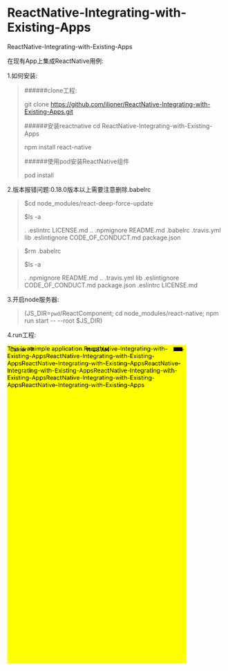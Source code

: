 # ReactNative-Integrating-with-Existing-Apps
ReactNative-Integrating-with-Existing-Apps

在现有App上集成ReactNative用例:

1.如何安装:
>######clone工程:
>
>git clone https://github.com/ilioner/ReactNative-Integrating-with-Existing-Apps.git
>
>######安装reactnative
>cd ReactNative-Integrating-with-Existing-Apps
>
>npm install react-native
>
>######使用pod安装ReactNative组件
>
>pod install
>
>
>

2.版本报错问题:0.18.0版本以上需要注意删除.babelrc

>$cd node_modules/react-deep-force-update
>
>$ls -a
>
>.			.eslintrc		LICENSE.md
>..			.npmignore		README.md
>.babelrc		.travis.yml		lib
>.eslintignore		CODE_OF_CONDUCT.md	package.json

>$rm .babelrc
>
>$ls -a
>
>.			.npmignore		README.md
>..			.travis.yml		lib
>.eslintignore		CODE_OF_CONDUCT.md	package.json
>.eslintrc		LICENSE.md
>

3.开启node服务器:

>(JS_DIR=`pwd`/ReactComponent; cd node_modules/react-native; npm run start -- --root $JS_DIR)

4.run工程:

![](ReactNative-Integrating-with-Existing-Apps/Simulator.png)
